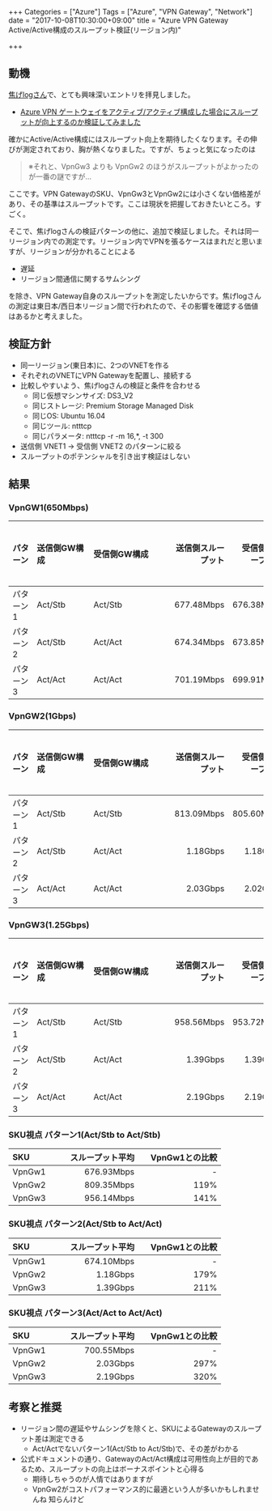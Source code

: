 +++
Categories = ["Azure"]
Tags = ["Azure", "VPN Gateway", "Network"]
date = "2017-10-08T10:30:00+09:00"
title = "Azure VPN Gateway Active/Active構成のスループット検証(リージョン内)"

+++

## 動機
[焦げlogさん](https://kogelog.com/)で、とても興味深いエントリを拝見しました。

* [Azure VPN ゲートウェイをアクティブ/アクティブ構成した場合にスループットが向上するのか検証してみました](https://kogelog.com/2017/10/06/20171006-01/)

確かにActive/Active構成にはスループット向上を期待したくなります。その伸びが測定されており、胸が熱くなりました。ですが、ちょっと気になったのは

> ※それと、VpnGw3 よりも VpnGw2 のほうがスループットがよかったのが一番の謎ですが…

ここです。VPN GatewayのSKU、VpnGw3とVpnGw2には小さくない価格差があり、その基準はスループットです。ここは現状を把握しておきたいところ。すごく。

そこで、焦げlogさんの検証パターンの他に、追加で検証しました。それは同一リージョン内での測定です。リージョン内でVPNを張るケースはまれだと思いますが、リージョンが分かれることによる

* 遅延
* リージョン間通信に関するサムシング

を除き、VPN Gateway自身のスループットを測定したいからです。焦げlogさんの測定は東日本/西日本リージョン間で行われたので、その影響を確認する価値はあるかと考えました。

## 検証方針
* 同一リージョン(東日本)に、2つのVNETを作る
* それぞれのVNETにVPN Gatewayを配置し、接続する
* 比較しやすいよう、焦げlogさんの検証と条件を合わせる
  * 同じ仮想マシンサイズ: DS3_V2
  * 同じストレージ: Premium Storage Managed Disk
  * 同じOS: Ubuntu 16.04
  * 同じツール: ntttcp
  * 同じパラメータ: ntttcp -r -m 16,*,<IP> -t 300
* 送信側 VNET1 -> 受信側 VNET2 のパターンに絞る
* スループットのポテンシャルを引き出す検証はしない

## 結果

### VpnGW1(650Mbps)

|パターン　|送信側GW構成　　　　　|受信側GW構成　　　　　　　　|送信側スループット　|　受信側スループット|　スループット平均|　パターン1との比較|
|  :-----------  |  :-----------  |  :------------  |  ------------:  |  ------------:  |  ------------:  |  ------------:  |
|パターン1　|  Act/Stb  |  Act/Stb  |677.48Mbps|676.38Mbps|676.93Mbps|-|
|パターン2　|  Act/Stb  |  Act/Act  |674.34Mbps|673.85Mbps|674.10Mbps|99%|
|パターン3　|  Act/Act  |  Act/Act  |701.19Mbps|699.91Mbps|700.55Mbps|103%|


### VpnGW2(1Gbps)

|パターン　|送信側GW構成　　　　　|受信側GW構成　　　　　　　　|送信側スループット　|　受信側スループット|　スループット平均|　パターン1との比較|
|  :-----------  |  :-----------  |  :------------  |  ------------:  |  ------------:  |  ------------:  |  ------------:  |
|パターン1　|  Act/Stb  |  Act/Stb  |813.09Mbps|805.60Mbps|809.35Mbps|-|
|パターン2　|  Act/Stb  |  Act/Act  |1.18Gbps|1.18Gbps|1.18Gbps|149%|
|パターン3　|  Act/Act  |  Act/Act  |2.03Gbps|2.02Gbps|2.03Gbps|256%|


### VpnGW3(1.25Gbps)

|パターン　|送信側GW構成　　　　　|受信側GW構成　　　　　　　　|送信側スループット　|　受信側スループット|　スループット平均|　パターン1との比較|
|  :-----------  |  :-----------  |  :------------  |  ------------:  |  ------------:  |  ------------:  |  ------------:  |
|パターン1　|  Act/Stb  |  Act/Stb  |958.56Mbps|953.72Mbps|956.14Mbps|-|
|パターン2　|  Act/Stb  |  Act/Act  |1.39Gbps|1.39Gbps|1.39Gbps|149%|
|パターン3　|  Act/Act  |  Act/Act  |2.19Gbps|2.19Gbps|2.19Gbps|234%|


### SKU視点 パターン1(Act/Stb to Act/Stb)
|SKU　|　スループット平均|　VpnGw1との比較|
|  :-----------  |  ------------:  |  ------------:  |
|VpnGw1　|676.93Mbps|-|
|VpnGw2　|809.35Mbps|119%|
|VpnGw3　|956.14Mbps|141%|

### SKU視点 パターン2(Act/Stb to Act/Act)
|SKU　|　スループット平均|　VpnGw1との比較|
|  :-----------  |  ------------:  |  ------------:  |
|VpnGw1　|674.10Mbps|-|
|VpnGw2　|1.18Gbps|179%|
|VpnGw3　|1.39Gbps|211%|

### SKU視点 パターン3(Act/Act to Act/Act)
|SKU　|　スループット平均|　VpnGw1との比較|
|  :-----------  |  ------------:  |  ------------:  |
|VpnGw1　|700.55Mbps|-|
|VpnGw2　|2.03Gbps|297%|
|VpnGw3　|2.19Gbps|320%|


## 考察と推奨
* リージョン間の遅延やサムシングを除くと、SKUによるGatewayのスループット差は測定できる
  * Act/Actでないパターン1(Act/Stb to Act/Stb)で、その差がわかる
* 公式ドキュメントの通り、GatewayのAct/Act構成は可用性向上が目的であるため、スループットの向上はボーナスポイントと心得る
  * 期待しちゃうのが人情ではありますが
  * VpnGw2がコストパフォーマンス的に最適という人が多いかもしれませんね 知らんけど